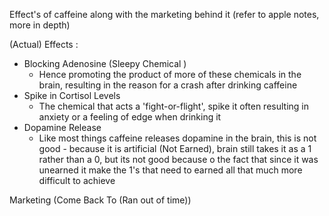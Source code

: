 
Effect's of caffeine along with the marketing behind it (refer to apple notes, more in depth)

(Actual) Effects :

- Blocking Adenosine (Sleepy Chemical )
	- Hence promoting the product of more of these chemicals in the brain, resulting in the reason for a crash after drinking caffeine 
- Spike in Cortisol Levels
	- The chemical that acts a 'fight-or-flight', spike it often resulting in anxiety or a feeling of edge when drinking it 
- Dopamine Release
	- Like most things caffeine releases dopamine in the brain, this is not good - because it is artificial (Not Earned), brain still takes it as a 1 rather than a 0, but its not good because o the fact that since it was unearned it make the 1's that need to earned all that much more difficult to achieve

Marketing (Come Back To (Ran out of time))